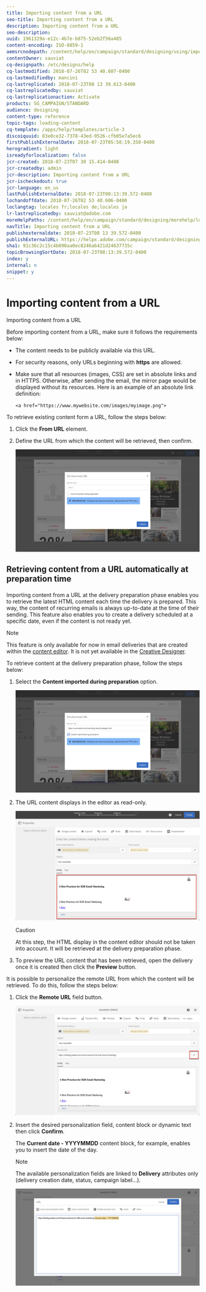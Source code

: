 ```yaml
---
title: Importing content from a URL
seo-title: Importing content from a URL
description: Importing content from a URL
seo-description: 
uuid: 1961329a-e12c-4b7e-b875-52eb2f56a485
content-encoding: ISO-8859-1
aemsrcnodepath: /content/help/en/campaign/standard/designing/using/importing-content-from-a-url
contentOwner: sauviat
cq-designpath: /etc/designs/help
cq-lastmodified: 2018-07-26T02 53 40.607-0400
cq-lastmodifiedby: mancini
cq-lastreplicated: 2018-07-23T08 13 39.613-0400
cq-lastreplicatedby: sauviat
cq-lastreplicationaction: Activate
products: SG_CAMPAIGN/STANDARD
audience: designing
content-type: reference
topic-tags: loading-content
cq-template: /apps/help/templates/article-3
discoiquuid: 83e0ce32-7378-43ed-9526-cfb05e7a5ec6
firstPublishExternalDate: 2018-07-23T05:58:19.358-0400
herogradient: light
isreadyforlocalization: false
jcr-created: 2018-07-23T07 30 15.414-0400
jcr-createdby: admin
jcr-description: Importing content from a URL
jcr-ischeckedout: true
jcr-language: en_us
lastPublishExternalDate: 2018-07-23T08:13:39.572-0400
lochandoffdate: 2018-07-26T02 53 40.606-0400
loclangtag: locales fr;locales de;locales ja
lr-lastreplicatedby: sauviat@adobe.com
moreHelpPaths: /content/help/en/campaign/standard/designing/morehelp/loading-content;/content/help/en/campaign/standard/designing/morehelp/loading-content
navTitle: Importing content from a URL
publishexternaldate: 2018-07-23T08 13 39.572-0400
publishExternalURL: https://helpx.adobe.com/campaign/standard/designing/using/importing-content-from-a-url.html
sha1: 91c36c2c15c4b090aa0ec8246a6421d24637735c
topicBrowsingSortDate: 2018-07-23T08:13:39.572-0400
index: y
internal: n
snippet: y
---
```


# Importing content from a URL

Importing content from a URL

Before importing content from a URL, make sure it follows the requirements below:

* The content needs to be publicly available via this URL.
* For security reasons, only URLs beginning with **https** are allowed.
* Make sure that all resources (images, CSS) are set in absolute links and in HTTPS. Otherwise, after sending the email, the mirror page would be displayed without its resources. Here is an example of an absolute link definition:

  ```
  <a href="https://www.mywebsite.com/images/myimage.png">
  ```

To retrieve existing content form a URL, follow the steps below:

1. Click the **From URL** element.
1. Define the URL from which the content will be retrieved, then confirm.

   ![](assets/email_designer_importfromurl.png)

## <p>Retrieving content from a URL automatically at preparation time</p>

Importing content from a URL at the delivery preparation phase enables you to retrieve the latest HTML content each time the delivery is prepared. This way, the content of recurring emails is always up-to-date at the time of their sending. This feature also enables you to create a delivery scheduled at a specific date, even if the content is not ready yet.

>[!NOTE]
>
>This feature is only available for now in email deliveries that are created within the [content editor](../../designing/using/about-email-content-design.md#using-the-email-content-editor). It is not yet available in the [Creative Designer](../../designing/using/about-email-content-design.md#using-the-creative-designer).

To retrieve content at the delivery preparation phase, follow the steps below:

1. Select the **Content imported during preparation** option.

   ![](assets/email_designer_importfromurl2.png)

1. The URL content displays in the editor as read-only.

   ![](assets/email_designer_importfromurl3.png)

   >[!CAUTION]
   >
   >At this step, the HTML display in the content editor should not be taken into account. It will be retrieved at the delivery preparation phase.

1. To preview the URL content that has been retrieved, open the delivery once it is created then click the **Preview** button.

It is possible to personalize the remote URL from which the content will be retrieved. To do this, follow the steps below:

1. Click the **Remote URL** field button.

   ![](assets/email_designer_importfromurl4.png)

1. Insert the desired personalization field, content block or dynamic text then click **Confirm**.

   The **Current date - YYYYMMDD** content block, for example, enables you to insert the date of the day.

   >[!NOTE]
   >
   >The available personalization fields are linked to **Delivery** attributes only (delivery creation date, status, campaign label...).

   ![](assets/email_designer_importfromurl5.png)

